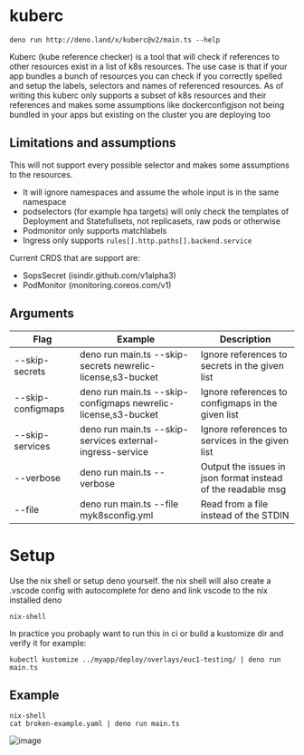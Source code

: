 # kuberc

```
deno run http://deno.land/x/kuberc@v2/main.ts --help
```

Kuberc (kube reference checker) is a tool that will check if references to other
resources exist in a list of k8s resources. The use case is that if your app
bundles a bunch of resources you can check if you correctly spelled and setup
the labels, selectors and names of referenced resources. As of writing this
kuberc only supports a subset of k8s resources and their references and makes
some assumptions like dockerconfigjson not being bundled in your apps but
existing on the cluster you are deploying too

## Limitations and assumptions

This will not support every possible selector and makes some assumptions to the
resources.

- It will ignore namespaces and assume the whole input is in the same namespace
- podselectors (for example hpa targets) will only check the templates of
  Deployment and Statefullsets, not replicasets, raw pods or otherwise
- Podmonitor only supports matchlabels
- Ingress only supports `rules[].http.paths[].backend.service`

Current CRDS that are support are:

- SopsSecret (isindir.github.com/v1alpha3)
- PodMonitor (monitoring.coreos.com/v1)

## Arguments

| Flag              | Example                                                       | Description                                                  |
| ----------------- | ------------------------------------------------------------- | ------------------------------------------------------------ |
| --skip-secrets    | deno run main.ts --skip-secrets newrelic-license,s3-bucket    | Ignore references to secrets in the given list               |
| --skip-configmaps | deno run main.ts --skip-configmaps newrelic-license,s3-bucket | Ignore references to configmaps in the given list            |
| --skip-services   | deno run main.ts --skip-services external-ingress-service     | Ignore references to services in the given list              |
| --verbose         | deno run main.ts --verbose                                    | Output the issues in json format instead of the readable msg |
| --file            | deno run main.ts --file myk8sconfig.yml                       | Read from a file instead of the STDIN                        |

# Setup

Use the nix shell or setup deno yourself. the nix shell will also create a
.vscode config with autocomplete for deno and link vscode to the nix installed
deno

```
nix-shell
```

In practice you probaply want to run this in ci or build a kustomize dir and
verify it for example:

```
kubectl kustomize ../myapp/deploy/overlays/euc1-testing/ | deno run main.ts
```

## Example

```
nix-shell
cat broken-example.yaml | deno run main.ts
```

![image](https://github.com/MarkArts/kube-reference-checker/assets/5372451/1e9ef4df-cb5e-4579-b9f5-807f81ad4ff1)
